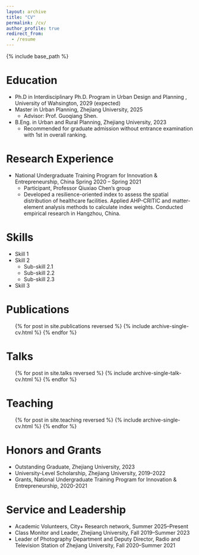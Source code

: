 ```yaml
---
layout: archive
title: "CV"
permalink: /cv/
author_profile: true
redirect_from:
  - /resume
---
```


{% include base_path %}

Education
======
* Ph.D in Interdisciplinary Ph.D. Program in Urban Design and Planning , University of Wahsington, 2029 (expected)
* Master in Urban Planning, Zhejiang University, 2025
  * Advisor: Prof. Guoqiang Shen.
* B.Eng. in Urban and Rural Planning, Zhejiang University, 2023
  * Recommended for graduate admission without entrance examination with 1st in overall ranking.

Research Experience
======
* National Undergraduate Training Program for Innovation & Entrepreneurship, China	Spring 2020 – Spring 2021
  * Participant, Professor Qiuxiao Chen’s group
  * Developed a resilience-oriented index to assess the spatial distribution of healthcare facilities. Applied AHP-CRITIC and matter-element analysis      methods to calculate index weights. Conducted empirical research in Hangzhou, China.
  
Skills
======
* Skill 1
* Skill 2
  * Sub-skill 2.1
  * Sub-skill 2.2
  * Sub-skill 2.3
* Skill 3

Publications
======
  <ul>{% for post in site.publications reversed %}
    {% include archive-single-cv.html %}
  {% endfor %}</ul>
  
Talks
======
  <ul>{% for post in site.talks reversed %}
    {% include archive-single-talk-cv.html  %}
  {% endfor %}</ul>
  
Teaching
======
  <ul>{% for post in site.teaching reversed %}
    {% include archive-single-cv.html %}
  {% endfor %}</ul>

Honors and Grants
======
* Outstanding Graduate, Zhejiang University, 2023
* University-Level Scholarship, Zhejiang University, 2019–2022
* Grants, National Undergraduate Training Program for Innovation & Entrepreneurship,	2020-2021

Service and Leadership
======
* Academic Volunteers, City+ Research network, Summer 2025–Present
* Class Monitor and Leader, Zhejiang University, Fall 2019–Summer 2023
* Leader of Photography Department and Deputy Director, Radio and Television Station of Zhejiang University, Fall 2020–Summer 2021
